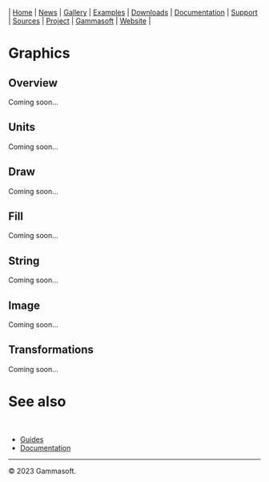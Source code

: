 | [Home](home.md) | [News](news.md) | [Gallery](gallery.md) | [Examples](examples.md) | [Downloads](downloads.md) | [Documentation](documentation.md) | [Support](support.md) | [Sources](https://github.com/gammasoft71/xtd) | [Project](https://sourceforge.net/projects/xtdpro/) | [Gammasoft](gammasoft.md) | [Website](https://gammasoft71.github.io/xtd) |

# Graphics

## Overview

Coming soon...

## Units

Coming soon...

## Draw

Coming soon...

## Fill

Coming soon...

## String

Coming soon...

## Image

Coming soon...

## Transformations

Coming soon...

# See also
​
* [Guides](guides.md)
* [Documentation](documentation.md)

______________________________________________________________________________________________

© 2023 Gammasoft.
